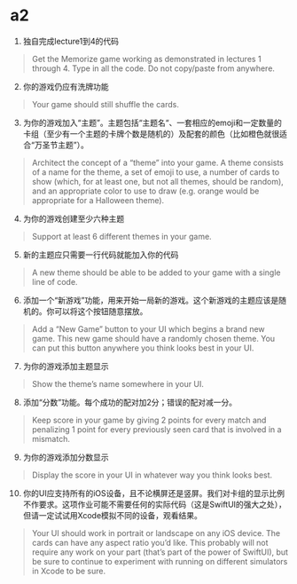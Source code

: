 # a2
1. 独自完成lecture1到4的代码
> Get the Memorize game working as demonstrated in lectures 1 through 4. Type in all the code. Do not copy/paste from anywhere.   

2. 你的游戏仍应有洗牌功能
> Your game should still shuffle the cards.   

3. 为你的游戏加入“主题”。主题包括“主题名“、一套相应的emoji和一定数量的卡组（至少有一个主题的卡牌个数是随机的）及配套的颜色（比如橙色就很适合“万圣节主题”）。
> Architect the concept of a “theme” into your game. A theme consists of a name for the theme, a set of emoji to use, a number of cards to show (which, for at least one, but not all themes, should be random), and an appropriate color to use to draw (e.g. orange would be appropriate for a Halloween theme).   

4. 为你的游戏创建至少六种主题
> Support at least 6 different themes in your game.   

5. 新的主题应只需要一行代码就能加入你的代码
> A new theme should be able to be added to your game with a single line of code.   

6. 添加一个“新游戏”功能，用来开始一局新的游戏。这个新游戏的主题应该是随机的。你可以将这个按钮随意摆放。
> Add a “New Game” button to your UI which begins a brand new game. This new game should have a randomly chosen theme. You can put this button anywhere you think looks best in your UI.   

7. 为你的游戏添加主题显示
> Show the theme’s name somewhere in your UI.   

8. 添加“分数”功能。每个成功的配对加2分；错误的配对减一分。
> Keep score in your game by giving 2 points for every match and penalizing 1 point for every previously seen card that is involved in a mismatch.   

9. 为你的游戏添加分数显示
> Display the score in your UI in whatever way you think looks best.   

10. 你的UI应支持所有的iOS设备，且不论横屏还是竖屏。我们对卡组的显示比例不作要求。这项作业可能不需要任何的实际代码（这是SwiftUI的强大之处），但请一定试试用Xcode模拟不同的设备，观看结果。
> Your UI should work in portrait or landscape on any iOS device. The cards can have any aspect ratio you’d like. This probably will not require any work on your part (that’s part of the power of SwiftUI), but be sure to continue to experiment with running on different simulators in Xcode to be sure.   


